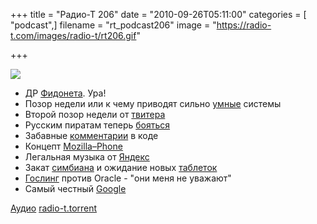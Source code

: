 +++
title = "Радио-Т 206"
date = "2010-09-26T05:11:00"
categories = [ "podcast",]
filename = "rt_podcast206"
image = "https://radio-t.com/images/radio-t/rt206.gif"

+++

![](https://radio-t.com/images/radio-t/rt206.gif)

- ДР [Фидонета](http://habrahabr.ru/blogs/fido/104709/). Ура!
- Позор недели или к чему приводят сильно [умные](http://habrahabr.ru/blogs/hi/104894/) системы
- Второй позор недели от [твитера](http://mashable.com/2010/09/21/twitter-exploit-response/)
- Русским пиратам теперь [бояться](http://lenta.ru/news/2010/09/25/vote/)
- Забавные [комментарии](http://stackoverflow.com/questions/184618/what-is-the-best-comment-in-source-code-you-have-ever-encountered) в коде
- Концепт [Mozilla–Phone](http://habrahabr.ru/blogs/smartphone_ru/104904/)
- Легальная музыка от [Яндекс](http://internetno.net/2010/09/22/yandex-music/)
- Закат [симбиана](http://mashable.com/2010/09/24/sony-ericson-leaves-symbian/) и ожидание новых [таблеток](http://www.mobile-review.com/fullnews/main/2010/September/22.shtml#30821)
- [Гослинг](http://habrahabr.ru/blogs/java/104799/) против Oracle - "они меня не уважают"
- Самый честный [Google](http://habrahabr.ru/blogs/google/104678/)

[Аудио](https://archive.rucast.net/radio-t/media/rt_podcast206.mp3)
[radio-t.torrent](http://www.radio-t.com/torrents/rt_podcast206.mp3.torrent)
<audio src="https://archive.rucast.net/radio-t/media/rt_podcast206.mp3" preload="none"></audio>